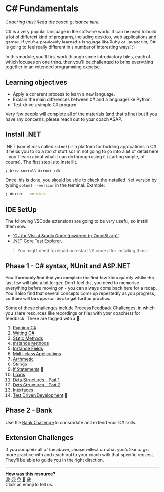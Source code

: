 # C# Fundamentals

_Coaching this? Read the coach guidance
[here.](https://github.com/makersacademy/slug/blob/main/materials/universe/language_intros/challenges/csharp/README.ed.md)_

C# is a very popular language in the software world. It can be used to build a lot of different kind of programs, including desktop, web applications and games. If you've previously learned a language like Ruby or Javascript, C# is going to feel really different in a number of interesting ways! :)

In this module, you'll first work through some introductory bites, each of 
which focuses on one thing, then you'll be challenged to bring everything 
together in an extended programming exercise.

## Learning objectives

* Apply a coherent process to learn a new language.
* Explain the main differences between C# and a language like Python.
* Test-drive a simple C# program.

Very few people will complete all of the materials (and that's fine) but if 
you have any concerns, please reach out to your coach ASAP.

## Install .NET

.NET (sometimes called `dotnet`) is a platform for building applications in C#. It helps you to do a _ton_ of stuff so I'm not going to go into a lot of detail here - you'll learn about what it can do through using it (starting simple, of course). The first step is to install it.

```sh
; brew install dotnet-sdk
```

Once this is done, you should be able to check the installed .Net version by typing `dotnet --version` in the terminal. Example:

```sh
; dotnet --version
```

## IDE SetUp

The following VSCode extensions are going to be very useful, so install them now.

* ['C# for Visual Studio Code (powered by OmniSharp)'](https://marketplace.visualstudio.com/items?itemName=ms-dotnettools.csharp).
* [.NET Core Test Explorer](https://marketplace.visualstudio.com/items?itemName=formulahendry.dotnet-test-explorer).

> You might need to reload or restart VS code after installing those

## Phase 1 - C# syntax, NUnit and ASP.NET

You'll probably find that you complete the first few bites quickly whilst the last few will take a bit longer. Don't feel that you need to memorise everything before moving on - you can always come back here for a recap. You'll also find that several concepts come up repeatedly as you progress, so there will be opportunities to get further practice.

Some of these challenges include Process Feedback Challenges, in which you share
resources like recordings or files with your coach(es) for feedback. These are
tagged with a :satellite:.

1. [Running C#](./bites/01_running_csharp_bite.md)
2. [Writing C#](./bites/02_writing_csharp_bite.md)
3. [Static Methods](./bites/03_static_methods_bite.md)
4. [Instance Methods](./bites/04_instance_methods_bite.md)
5. [Instance Fields](./bites/05_instance_fields_bite.md)
6. [Multi-class Applications](./bites/06_multi_class_applications_bite.md)
7. [Arithmetic](./bites/07_arithmetic_bite.md)
8. [Strings](./bites/08_strings_bite.md)
9. [If Statements](./bites/09_ifs_bite.md) :satellite:
10. [Loops](./bites/10_loops_bite.md)
11. [Data Structures - Part 1](./bites/11_data_structures_1_bite.md)
12. [Data Structures - Part 2](./bites/12_data_structures_2_bite.md)
13. [Interfaces](./bites/13_interfaces_bite.md)
14. [Test Driven Development](./bites/14_tdd_bite.md) :satellite:

## Phase 2 - Bank

Use the [Bank Challenge](./bank.md) to consolidate and extend your C# skills.

## Extension Challenges

If you complete all of the above, please reflect on what you'd like to get more practice with and reach out to your coach with that specific request. They'll be able to guide you in the right direction.


<!-- BEGIN GENERATED SECTION DO NOT EDIT -->

---

**How was this resource?**  
[😫](https://airtable.com/shrUJ3t7KLMqVRFKR?prefill_Repository=makersacademy%2Fcsharp-fundamentals&prefill_File=README.md&prefill_Sentiment=😫) [😕](https://airtable.com/shrUJ3t7KLMqVRFKR?prefill_Repository=makersacademy%2Fcsharp-fundamentals&prefill_File=README.md&prefill_Sentiment=😕) [😐](https://airtable.com/shrUJ3t7KLMqVRFKR?prefill_Repository=makersacademy%2Fcsharp-fundamentals&prefill_File=README.md&prefill_Sentiment=😐) [🙂](https://airtable.com/shrUJ3t7KLMqVRFKR?prefill_Repository=makersacademy%2Fcsharp-fundamentals&prefill_File=README.md&prefill_Sentiment=🙂) [😀](https://airtable.com/shrUJ3t7KLMqVRFKR?prefill_Repository=makersacademy%2Fcsharp-fundamentals&prefill_File=README.md&prefill_Sentiment=😀)  
Click an emoji to tell us.

<!-- END GENERATED SECTION DO NOT EDIT -->
